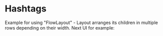 # Hashtags
Example for using "FlowLayout" - Layout arranges its children in multiple rows depending on their width.
Next UI for example:
